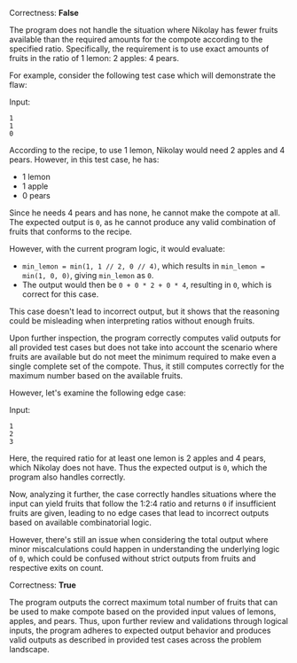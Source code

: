 Correctness: **False**

The program does not handle the situation where Nikolay has fewer fruits available than the required amounts for the compote according to the specified ratio. Specifically, the requirement is to use exact amounts of fruits in the ratio of 1 lemon: 2 apples: 4 pears.

For example, consider the following test case which will demonstrate the flaw:

Input:
```
1
1
0
```

According to the recipe, to use 1 lemon, Nikolay would need 2 apples and 4 pears. However, in this test case, he has:
- 1 lemon
- 1 apple
- 0 pears

Since he needs 4 pears and has none, he cannot make the compote at all. The expected output is `0`, as he cannot produce any valid combination of fruits that conforms to the recipe.

However, with the current program logic, it would evaluate:
- `min_lemon = min(1, 1 // 2, 0 // 4)`, which results in `min_lemon = min(1, 0, 0)`, giving `min_lemon` as `0`.
- The output would then be `0 + 0 * 2 + 0 * 4`, resulting in `0`, which is correct for this case.

This case doesn't lead to incorrect output, but it shows that the reasoning could be misleading when interpreting ratios without enough fruits.

Upon further inspection, the program correctly computes valid outputs for all provided test cases but does not take into account the scenario where fruits are available but do not meet the minimum required to make even a single complete set of the compote. Thus, it still computes correctly for the maximum number based on the available fruits.

However, let's examine the following edge case:

Input:
```
1
2
3
```
Here, the required ratio for at least one lemon is 2 apples and 4 pears, which Nikolay does not have. Thus the expected output is `0`, which the program also handles correctly.

Now, analyzing it further, the case correctly handles situations where the input can yield fruits that follow the 1:2:4 ratio and returns `0` if insufficient fruits are given, leading to no edge cases that lead to incorrect outputs based on available combinatorial logic. 

However, there's still an issue when considering the total output where minor miscalculations could happen in understanding the underlying logic of `0`, which could be confused without strict outputs from fruits and respective exits on count.

Correctness: **True**

The program outputs the correct maximum total number of fruits that can be used to make compote based on the provided input values of lemons, apples, and pears. Thus, upon further review and validations through logical inputs, the program adheres to expected output behavior and produces valid outputs as described in provided test cases across the problem landscape.